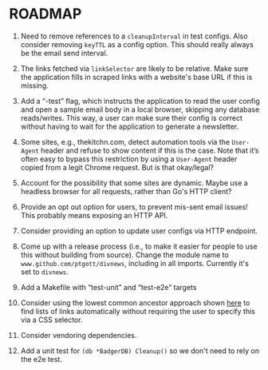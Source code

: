 # ROADMAP

1. Need to remove references to a `cleanupInterval` in test configs. Also consider removing `keyTTL` as a config option. This should really always be the email send interval.

1. The links fetched via `linkSelector` are likely to be relative. Make sure the application fills in scraped links with a website's base URL if this is missing.

1. Add a “-test” flag, which instructs the application to read the user config and open a sample email body in a local browser, skipping any database reads/writes. This way, a user can make sure their config is correct without having to wait for the application to generate a newsletter.

1. Some sites, e.g., thekitchn.com, detect automation tools via the `User-Agent` header and refuse to show content if this is the case. Note that it’s often easy to bypass this restriction by using a `User-Agent` header copied from a legit Chrome request. But is that okay/legal?

1. Account for the possibility that some sites are dynamic. Maybe use a headless browser for all requests, rather than Go's HTTP client?

1. Provide an opt out option for users, to prevent mis-sent email issues! This probably means exposing an HTTP API.

1. Consider providing an option to update user configs via HTTP endpoint.

1. Come up with a release process (i.e., to make it easier for people to use this without building from source). Change the module name to `www.github.com/ptgott/divnews`, including in all imports. Currently it's set to `divnews`.

1. Add a Makefile with “test-unit” and “test-e2e” targets

1. Consider using the lowest common ancestor approach shown [here](https://www.benawad.com/scraping-recipe-websites) to find lists of links automatically without requiring the user to specify this via a CSS selector.

1. Consider vendoring dependencies.

1. Add a unit test for `(db *BadgerDB) Cleanup()` so we don't need to rely on the e2e test.
